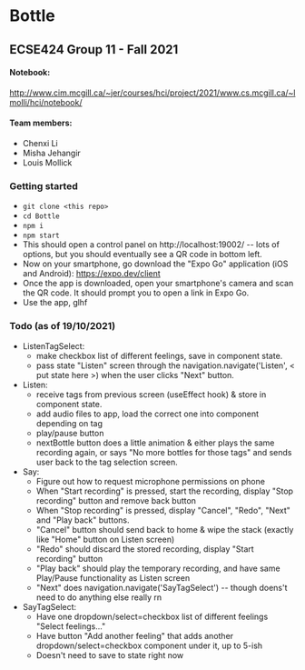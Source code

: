 # Bottle
## ECSE424 Group 11 - Fall 2021

#### Notebook: 
http://www.cim.mcgill.ca/~jer/courses/hci/project/2021/www.cs.mcgill.ca/~lmolli/hci/notebook/

#### Team members:
- Chenxi Li
- Misha Jehangir 
- Louis Mollick

### Getting started
- `git clone <this repo>`
- `cd Bottle`
- `npm i`
- `npm start`
- This should open a control panel on http://localhost:19002/ -- lots of options, but you should eventually see a QR code in bottom left.
- Now on your smartphone, go download the "Expo Go" application (iOS and Android): https://expo.dev/client
- Once the app is downloaded, open your smartphone's camera and scan the QR code. It should prompt you to open a link in Expo Go.
- Use the app, glhf

### Todo (as of 19/10/2021)
- ListenTagSelect:
    - make checkbox list of different feelings, save in component state.
    - pass state "Listen" screen through the navigation.navigate('Listen', < put state here >) when the user clicks "Next" button.
- Listen:
    - receive tags from previous screen (useEffect hook) & store in component state.
    - add audio files to app, load the correct one into component depending on tag
    - play/pause button
    - nextBottle button does a little animation & either plays the same recording again, or says "No more bottles for those tags" and sends user back to the tag selection screen.
- Say:
    - Figure out how to request microphone permissions on phone
    - When "Start recording" is pressed, start the recording, display "Stop recording" button and remove back button
    - When "Stop recording" is pressed, display "Cancel", "Redo", "Next" and "Play back" buttons.
    - "Cancel" button should send back to home & wipe the stack (exactly like "Home" button on Listen screen)
    - "Redo" should discard the stored recording, display "Start recording" button
    - "Play back" should play the temporary recording, and have same Play/Pause functionality as Listen screen
    - "Next" does navigation.navigate('SayTagSelect') -- though doens't need to do anything else really rn
- SayTagSelect:
    - Have one dropdown/select=checkbox list of different feelings "Select feelings..."
    - Have button "Add another feeling" that adds another dropdown/select=checkbox component under it, up to 5-ish
    - Doesn't need to save to state right now


